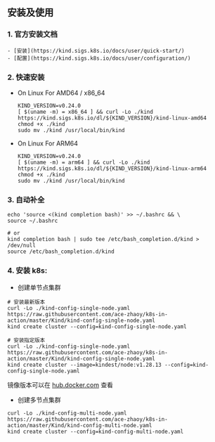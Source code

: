 ## 安装及使用

### 1. 官方安装文档
    - [安装](https://kind.sigs.k8s.io/docs/user/quick-start/)
    - [配置](https://kind.sigs.k8s.io/docs/user/configuration/)

### 2. 快速安装
   * On Linux For AMD64 / x86_64
      ```shell
      KIND_VERSION=v0.24.0
      [ $(uname -m) = x86_64 ] && curl -Lo ./kind https://kind.sigs.k8s.io/dl/${KIND_VERSION}/kind-linux-amd64
      chmod +x ./kind
      sudo mv ./kind /usr/local/bin/kind
      ```
   * On Linux For ARM64
      ```shell
      KIND_VERSION=v0.24.0
      [ $(uname -m) = arm64 ] && curl -Lo ./kind https://kind.sigs.k8s.io/dl/${KIND_VERSION}/kind-linux-arm64
      chmod +x ./kind
      sudo mv ./kind /usr/local/bin/kind
      ```
### 3. 自动补全
   ```shell
   echo 'source <(kind completion bash)' >> ~/.bashrc && \
   source ~/.bashrc

   # or
   kind completion bash | sudo tee /etc/bash_completion.d/kind > /dev/null
   source /etc/bash_completion.d/kind
  ```
### 4. 安装 k8s:
   * 创建单节点集群
   ```shell
  # 安装最新版本
  curl -Lo ./kind-config-single-node.yaml https://raw.githubusercontent.com/ace-zhaoy/k8s-in-action/master/Kind/kind-config-single-node.yaml
  kind create cluster --config=kind-config-single-node.yaml
  
  # 安装指定版本
  curl -Lo ./kind-config-single-node.yaml https://raw.githubusercontent.com/ace-zhaoy/k8s-in-action/master/Kind/kind-config-single-node.yaml
  kind create cluster --image=kindest/node:v1.28.13 --config=kind-config-single-node.yaml
   ```
镜像版本可以在 [hub.docker.com](https://hub.docker.com/r/kindest/node/tags) 查看

   * 创建多节点集群
   ```shell
  curl -Lo ./kind-config-multi-node.yaml https://raw.githubusercontent.com/ace-zhaoy/k8s-in-action/master/Kind/kind-config-multi-node.yaml
  kind create cluster --config=kind-config-multi-node.yaml
   ```